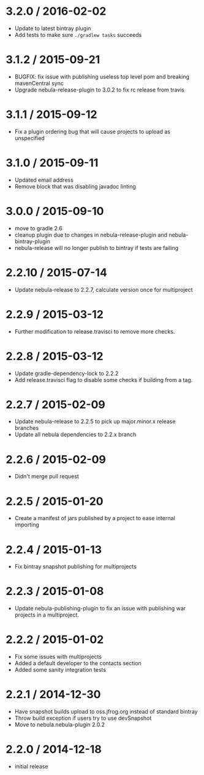 3.2.0 / 2016-02-02
==================

* Update to latest bintray plugin
* Add tests to make sure `./gradlew tasks` succeeds

3.1.2 / 2015-09-21
==================

* BUGFIX: fix issue with publishing useless top level pom and breaking mavenCentral sync
* Upgrade nebula-release-plugin to 3.0.2 to fix rc release from travis

3.1.1 / 2015-09-12
==================

* Fix a plugin ordering bug that will cause projects to upload as unspecified

3.1.0 / 2015-09-11
==================

* Updated email address
* Remove block that was disabling javadoc linting

3.0.0 / 2015-09-10
==================

* move to gradle 2.6
* cleanup plugin due to changes in nebula-release-plugin and nebula-bintray-plugin
* nebula-release will no longer publish to bintray if tests are failing

2.2.10 / 2015-07-14
===================

* Update nebula-release to 2.2.7, calculate version once for multiproject

2.2.9 / 2015-03-12
==================

* Further modification to release.travisci to remove more checks.

2.2.8 / 2015-03-12
==================

* Update gradle-dependency-lock to 2.2.2
* Add release.travisci flag to disable some checks if building from a tag.

2.2.7 / 2015-02-09
==================

* Update nebula-release to 2.2.5 to pick up major.minor.x release branches
* Update all nebula dependencies to 2.2.x branch

2.2.6 / 2015-02-09
==================

* Didn't merge pull request

2.2.5 / 2015-01-20
==================

* Create a manifest of jars published by a project to ease internal importing

2.2.4 / 2015-01-13
==================

* Fix bintray snapshot publishing for multiprojects

2.2.3 / 2015-01-08
==================

* Update nebula-publishing-plugin to fix an issue with publishing war projects in a multiproject.

2.2.2 / 2015-01-02
==================

* Fix some issues with multiprojects
* Added a default developer to the contacts section
* Added some sanity integration tests

2.2.1 / 2014-12-30
==================

* Have snapshot builds upload to oss.jfrog.org instead of standard bintray
* Throw build exception if users try to use devSnapshot
* Move to nebula.nebula-plugin 2.0.2

2.2.0 / 2014-12-18
==================

* initial release

